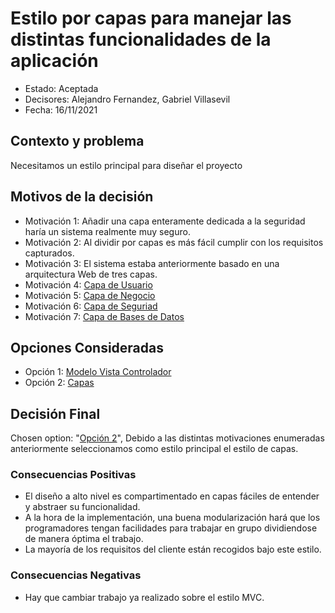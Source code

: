 # Estilo por capas para manejar las distintas funcionalidades de la aplicación
* Estado: Aceptada
* Decisores: Alejandro Fernandez, Gabriel Villasevil
* Fecha: 16/11/2021

## Contexto y problema

Necesitamos un estilo principal para diseñar el proyecto

## Motivos de la decisión

* Motivación 1: Añadir una capa enteramente dedicada a la seguridad haría un sistema realmente muy seguro.
* Motivación 2: Al dividir por capas es más fácil cumplir con los requisitos capturados.
* Motivación 3: El sistema estaba anteriormente basado en una arquitectura Web de tres capas.
* Motivación 4: [Capa de Usuario](https://github.com/santo2927/DAS-2021-22-/blob/master/Decisión%20de%20diseño%201.4.1.md)
* Motivación 5: [Capa de Negocio](https://github.com/santo2927/DAS-2021-22-/blob/master/Decisión%20de%20diseño%201.4.2.md)
* Motivación 6: [Capa de Seguriad](https://github.com/santo2927/DAS-2021-22-/blob/master/Decisión%20de%20diseño%201.4.3.md)
* Motivación 7: [Capa de Bases de Datos](https://github.com/santo2927/DAS-2021-22-/blob/master/Decisión%20de%20diseño%201.4.4.md)

## Opciones Consideradas

* Opción 1: [Modelo Vista Controlador](https://github.com/santo2927/DAS-2021-22-/blob/master/Decisión%20de%20diseño%2012.1.md)
* Opción 2: [Capas](https://github.com/santo2927/DAS-2021-22-/blob/master/Decisión%20de%20diseño%2012.2.md)

## Decisión Final

Chosen option: "[Opción 2](https://github.com/santo2927/DAS-2021-22-/blob/master/Decisión%20de%20diseño%2012.2.md)", Debido a las distintas motivaciones enumeradas anteriormente seleccionamos como estilo principal el estilo de capas.

### Consecuencias Positivas 

* El diseño a alto nivel es compartimentado en capas fáciles de entender y abstraer su funcionalidad.
* A la hora de la implementación, una buena modularización hará que los programadores tengan facilidades para trabajar en grupo dividiendose de manera óptima el trabajo.
* La mayoría de los requisitos del cliente están recogidos bajo este estilo.

### Consecuencias Negativas

* Hay que cambiar trabajo ya realizado sobre el estilo MVC.
